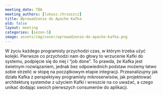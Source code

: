 ```yaml
---
meeting_date: TBA
meeting_authors: [lukasz.chrzaszcz]
title: Wprowadzenie do Apache Kafka
old: false
layout: meeting
categories: [sezon-5]
image: assets/img/cover/wprowadzenie-do-apache-kafka.png
---
```


W życiu każdego programisty przychodzi czas, w którym trzeba użyć kolejki. Pierwsze co przychodzi nam do głowy to wrzucenie Kafki do systemu, podpięcie się do niej i “job done”. To prawda, że Kafka jest świetnym rozwiązaniem, jednak bez odpowiednich podstaw możemy łatwo sobie strzelić w stopę na początkowym etapie integracji. Przeanalizujmy jak działa Kafka z perspektywy programisty mikroserwisów, jak projektować architekturę systemów z użyciem Kafki i wreszcie na co uważać, a czego unikać dodając swoich pierwszych consumerów do aplikacji.

